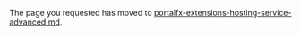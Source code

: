 
The page you requested has moved to [portalfx-extensions-hosting-service-advanced.md](portalfx-extensions-hosting-service-advanced.md). 